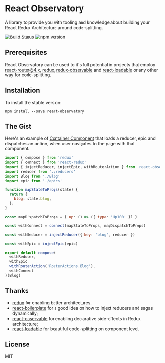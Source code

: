 # React Observatory

A library to provide you with tooling and knowledge about building your React Redux Architecture around code-splitting.

[![Build Status](https://travis-ci.org/halfzebra/react-observatory.svg?branch=master)](https://travis-ci.org/halfzebra/react-observatory) [![npm version](https://badge.fury.io/js/react-observatory.svg)](https://badge.fury.io/js/react-observatory)

## Prerequisites

React Observatory can be used to it's full potential in projects that employ [react-router@4.x](https://github.com/ReactTraining/react-router), [redux,](https://github.com/reactjs/redux) [redux-observable](https://github.com/redux-observable/redux-observable/) and [react-loadable](https://github.com/jamiebuilds/react-loadable) or any other way for code-splitting.

## Installation

To install the stable version:

```
npm install --save react-observatory
```

## The Gist

Here's an example of [Container Component](https://redux.js.org/basics/usage-with-react#presentational-and-container-components) that loads a reducer, epic and dispatches an action, when user navigates to the page with that component.

```js
import { compose } from 'redux'
import { connect } from 'react-redux'
import { injectReducer, injectEpic, withRouterAction } from 'react-observatory'
import reducer from './reducers'
import Blog from './Blog'
import epic from './epics'

function mapStateToProps(state) {
  return {
    blog: state.blog,
  };
}

const mapDispatchToProps = { up: () => ({ type: 'Up100' }) }

const withConnect = connect(mapStateToProps, mapDispatchToProps)

const withReducer = injectReducer({ key: 'blog', reducer })

const withEpic = injectEpic(epic)

export default compose(
  withReducer,
  withEpic,
  withRouterAction('RouterActions.Blog'),
  withConnect
)(Blog)
```

## Thanks

* [redux](https://redux.js.org/) for enabling better architectures.
* [react-boilerplate](https://github.com/react-boilerplate/react-boilerplate) for a good idea on how to inject reducers and sagas dynamically;
* [react-observable](https://redux-observable.js.org/) for enabling declarative side-effects in Redux architecture;
* [react-loadable](https://github.com/jamiebuilds/react-loadable) for beautiful code-splitting on component level.

## License

MIT
